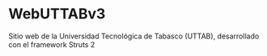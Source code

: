 # WebUTTABv3
Sitio web de la Universidad Tecnológica de Tabasco (UTTAB), desarrollado con el framework Struts 2
